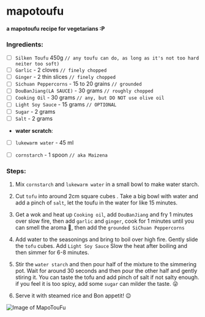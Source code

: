 # mapotoufu

#### a mapotoufu recipe for vegetarians :P

### Ingredients:

- [ ] `Silken Toufu` 450g `// any toufu can do, as long as it's not too hard neiter too soft)`
- [ ] `Garlic` - 2 cloves `// finely chopped`
- [ ] `Ginger` - 2 thin slices `// finely chopped`
- [ ] `Sichuan Peppercorns` - 15 to 20 grains `// grounded`
- [ ] `DouBanJiang(LA SAUCE)` - 30 grams `// roughly chopped`
- [ ] `Cooking Oil` - 30 grams `// any, but DO NOT use olive oil`
- [ ] `Light Soy Sauce` - 15 grams `// OPTIONAL`
- [ ] `Sugar` - 2 grams
- [ ] `Salt` - 2 grams

- **water scratch**:

- [ ] `lukewarm water` - 45 ml
- [ ] `cornstarch` - 1 spoon `// aka Maizena`



### Steps:

1.  Mix `cornstarch` and `lukewarm water` in a small bowl to make water starch.
    
2.  Cut `tofu` into around 2cm square cubes . Take a big bowl with water and add a pinch of `salt`,  let the toufu in the water for like 15 minutes.
    
3.  Get a wok and heat up `Cooking oil`, add `DouBanJiang` and fry 1 minutes over slow fire, then add `garlic` and `ginger`, cook for 1 minutes until you can smell the aroma :drooling_face:, then add the `grounded SiChuan Peppercorns`
    
4.  Add water to the seasonings and bring to boil over high fire. Gently slide the `tofu` cubes. Add `Light Soy Sauce` Slow the heat after boiling and then simmer for 6-8 minutes.
 
5. Stir the `water starch` and then pour half of the mixture to the simmering pot. Wait for around 30 seconds and then pour the other half and gently stiring it. You can taste the tofu and add pinch of salt if not salty enough. if you feel it is too spicy, add some `sugar` can milder the taste. :stuck_out_tongue_winking_eye:

6. Serve it with steamed rice and Bon appetit! :wink:

![Image of MapoTouFu](https://thewoksoflife.com/wp-content/uploads/2019/06/mapo-tofu-13.jpg)
